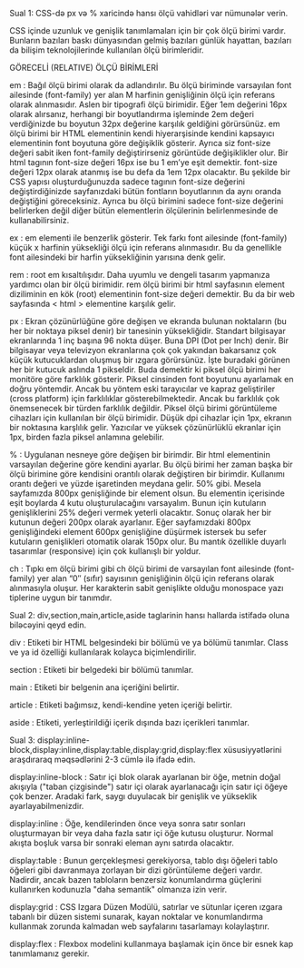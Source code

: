 Sual 1: CSS-də px və % xaricində hansı ölçü vahidləri var nümunələr verin.

CSS içinde uzunluk ve genişlik tanımlamaları için bir çok ölçü birimi vardır. Bunların bazıları baskı dünyasından gelmiş bazıları günlük hayattan, bazıları da bilişim teknolojilerinde kullanılan ölçü birimleridir.

GÖRECELİ (RELATIVE) ÖLÇÜ BİRİMLERİ

em : Bağıl ölçü birimi olarak da adlandırılır. Bu ölçü biriminde varsayılan font ailesinde (font-family) yer alan M harfinin genişliğinin ölçü için referans olarak alınmasıdır. Aslen bir tipografi ölçü birimidir.  Eğer 1em değerini 16px olarak alırsanız, herhangi bir boyutlandırma işleminde 2em değeri verdiğinizde bu boyutun 32px değerine karşılık geldiğini görürsünüz. em ölçü birimi bir HTML elementinin kendi hiyerarşisinde kendini kapsayıcı elementinin font boyutuna göre değişiklik gösterir. Ayrıca siz font-size değeri sabit iken font-family değiştirirseniz görüntüde değişiklikler olur.  Bir html tagının font-size değeri 16px ise bu 1 em’ye eşit demektir. font-size değeri 12px olarak atanmış ise bu defa da 1em 12px olacaktır. Bu şekilde bir CSS yapısı oluşturduğunuzda sadece tagının font-size değerini değiştirdiğinizde sayfanızdaki bütün fontların boyutlarının da aynı oranda değiştiğini göreceksiniz. Ayrıca bu ölçü birimini sadece font-size değerini belirlerken değil diğer bütün elementlerin ölçülerinin belirlenmesinde de kullanabilirsiniz.

ex : em elementi ile benzerlik gösterir. Tek farkı font ailesinde (font-family) küçük x harfinin yüksekliği ölçü için referans alınmasıdır. Bu da genellikle font ailesindeki bir harfin yüksekliğinin yarısına denk gelir.

rem : root em kısaltılışıdır. Daha uyumlu ve dengeli tasarım yapmanıza yardımcı olan bir ölçü birimidir. rem ölçü birimi bir html sayfasının element diziliminin en kök (root) elementinin font-size değeri demektir.  Bu da bir web sayfasında < html > elementine karşılık gelir.

px : Ekran çözünürlüğüne göre değişen ve ekranda bulunan noktaların (bu her bir noktaya piksel denir) bir tanesinin yüksekliğidir. Standart bilgisayar ekranlarında 1 inç başına 96 nokta düşer. Buna DPI (Dot per Inch) denir. Bir bilgisayar veya televizyon ekranlarına çok çok yakından bakarsanız çok küçük kutucuklardan oluşmuş bir ızgara görürsünüz. İşte buradaki görünen her bir kutucuk aslında 1 pikseldir. Buda demektir ki piksel ölçü birimi her monitöre göre farklılık gösterir. Piksel cinsinden font boyutunu ayarlamak en doğru yöntemdir. Ancak bu yöntem eski tarayıcılar ve kapraz geliştiriler (cross platform) için farklılıklar gösterebilmektedir. Ancak bu farklılık çok önemsenecek bir türden farklılık değildir. Piksel ölçü birimi görüntüleme cihazları için kullanılan bir ölçü birimidir. Düşük dpi cihazlar için 1px, ekranın bir noktasına karşlılık gelir. Yazıcılar ve yüksek çözünürlüklü ekranlar için 1px, birden fazla piksel anlamına gelebilir.

% : Uygulanan nesneye göre değişen bir birimdir. Bir html elementinin varsayılan değerine göre kendini ayarlar. Bu ölçü birimi her zaman başka bir ölçü birimine göre kendisini orantılı olarak değiştiren bir birimdir. Kullanımı orantı değeri ve yüzde işaretinden meydana gelir. 50% gibi. Mesela sayfamızda 800px genişliğinde bir element olsun. Bu elementin içerisinde eşit boylarda 4 kutu oluşturulacağını varsayalım. Bunun için kutuların genişliklerini 25% değeri vermek yeterli olacaktır. Sonuç olarak her bir kutunun değeri 200px olarak ayarlanır. Eğer sayfamızdaki 800px genişliğindeki element 600px genişliğine düşürmek istersek bu sefer kutuların genişlikleri otomatik olarak 150px olur. Bu mantık özellikle duyarlı tasarımlar (responsive) için çok kullanışlı bir yoldur.

ch :  Tıpkı em ölçü birimi gibi ch ölçü birimi de varsayılan font ailesinde (font-family) yer alan “0″ (sıfır) sayısının genişliğinin ölçü için referans olarak alınmasıyla oluşur. Her karakterin sabit genişlikte olduğu monospace yazı tiplerine uygun bir tanımdır.





Sual 2: div,section,main,article,aside taglarinin hansı hallarda istifadə oluna biləcəyini qeyd edin.

div : Etiketi bir HTML belgesindeki bir bölümü ve ya bölümü tanımlar. Class ve ya id özelliği kullanılarak kolayca biçimlendirilir.

section : Etiketi bir belgedeki bir bölümü tanımlar.

main : Etiketi bir belgenin ana içeriğini belirtir.

article : Etiketi bağımsız, kendi-kendine yeten içeriği belirtir.

aside : Etiketi, yerleştirildiği içerik dışında bazı içerikleri tanımlar.




Sual 3: display:inline-block,display:inline,display:table,display:grid,display:flex xüsusiyyətlərini araşdıraraq məqsədlərini 2-3 cümlə ilə ifadə edin.

display:inline-block : Satır içi blok olarak ayarlanan bir öğe, metnin doğal akışıyla ("taban çizgisinde") satır içi olarak ayarlanacağı için satır içi öğeye çok benzer. Aradaki fark, saygı duyulacak bir genişlik ve yükseklik ayarlayabilmenizdir.

display:inline : Öğe, kendilerinden önce veya sonra satır sonları oluşturmayan bir veya daha fazla satır içi öğe kutusu oluşturur. Normal akışta boşluk varsa bir sonraki eleman aynı satırda olacaktır.

display:table : Bunun gerçekleşmesi gerekiyorsa, tablo dışı öğeleri tablo öğeleri gibi davranmaya zorlayan bir dizi görüntüleme değeri vardır. Nadirdir, ancak bazen tabloların benzersiz konumlandırma güçlerini kullanırken kodunuzla "daha semantik" olmanıza izin verir.

display:grid : CSS Izgara Düzen Modülü, satırlar ve sütunlar içeren ızgara tabanlı bir düzen sistemi sunarak, kayan noktalar ve konumlandırma kullanmak zorunda kalmadan web sayfalarını tasarlamayı kolaylaştırır.

display:flex : Flexbox modelini kullanmaya başlamak için önce bir esnek kap tanımlamanız gerekir.